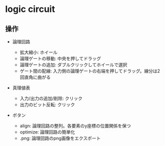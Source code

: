 # logic circuit

## 操作

- 論理回路
    + 拡大縮小: ホイール
    + 論理ゲートの移動: 中央を押してドラッグ
    + 論理ゲートの追加: ダブルクリックしてホイールで選択
    + ゲート間の配線: 入力側の論理ゲートの右端を押してドラッグ。線分は2回直角に曲がる

- 真理値表
    + 入力/出力の追加/削除: クリック
    + 出力のビット反転: クリック

- ボタン
    + align: 論理回路の整列。各要素のy座標の位置関係を保つ
    + optimize: 論理回路の簡単化
    + .png: 論理回路のpng画像をエクスポート